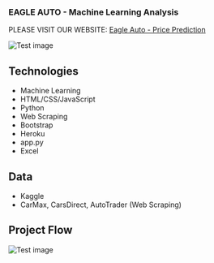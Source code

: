 ### EAGLE AUTO - Machine Learning Analysis

PLEASE VISIT OUR WEBSITE: [Eagle Auto - Price Prediction](https://usedcar1.herokuapp.com/)

![Test image](https://www.wallpaperbetter.com/wallpaper/350/97/229/ferrari-yellow-retro-car-1080P-wallpaper-middle-size.jpg)

## Technologies

- Machine Learning
- HTML/CSS/JavaScript
- Python
- Web Scraping
- Bootstrap
- Heroku
- app.py
- Excel

## Data

- Kaggle
- CarMax, CarsDirect, AutoTrader (Web Scraping)

## Project Flow

![Test image]()
